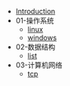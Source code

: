 * [Introduction](README.md)
* 01-操作系统
  * [linux](doc/01-操作系统/linux.md)
  * [windows](doc/01-操作系统/windows.md)
* 02-数据结构
  * [list](doc/02-数据结构/list.md)
* 03-计算机网络
  * [tcp](doc/03-计算机网络/tcp.md)
